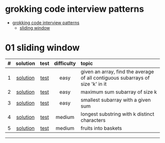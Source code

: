 # grokking code interview patterns

- [grokking code interview patterns](#grokking-code-interview-patterns)
  - [sliding window](#01-sliding-window)

# 01 sliding window
#|solution|test|difficulty|topic
:-:|:-:|:-:|:-:|:--
1|[solution](./01_sliding_window/src/main/java/solutions/AverageOfSubarrayOfSizeK.java)|[test](./01_sliding_window/src/main/test/AverageOfSubarrayOfSizeKTest.java)|easy|given an array, find the average of all contiguous subarrays of size 'k' in it
2|[solution](./01_sliding_window/src/main/java/solutions/MaxSumSubArrayOfSizeK.java)|[test](./01_sliding_window/src/main/test/MaxSumSubArrayOfSizeKTest.java)|easy|maximum sum subarray of size k
3|[solution](./01_sliding_window/src/main/java/solutions/MinSubArraySum.java)|[test](./01_sliding_window/src/main/test/MinSubArraySumTest.java)|easy|smallest subarray with a given sum
4|[solution](./01_sliding_window/src/main/java/solutions/LongestSubstringKDistinct.java)|[test](./01_sliding_window/src/main/test/LongestSubstringKDistinctTest.java)|medium|longest substring with k distinct characters
5|[solution](./01_sliding_window/src/main/java/solutions/MaxFruitCountOf2Types.java)|[test](./01_sliding_window/src/main/test/MaxFruitCountOf2TypesTest.java)|medium|fruits into baskets

<hr/>
<!--
|[solution](./01_sliding_window/src/main/java/solutions/.java)|[test](./01_sliding_window/src/main/test/Test.java)||
-->

